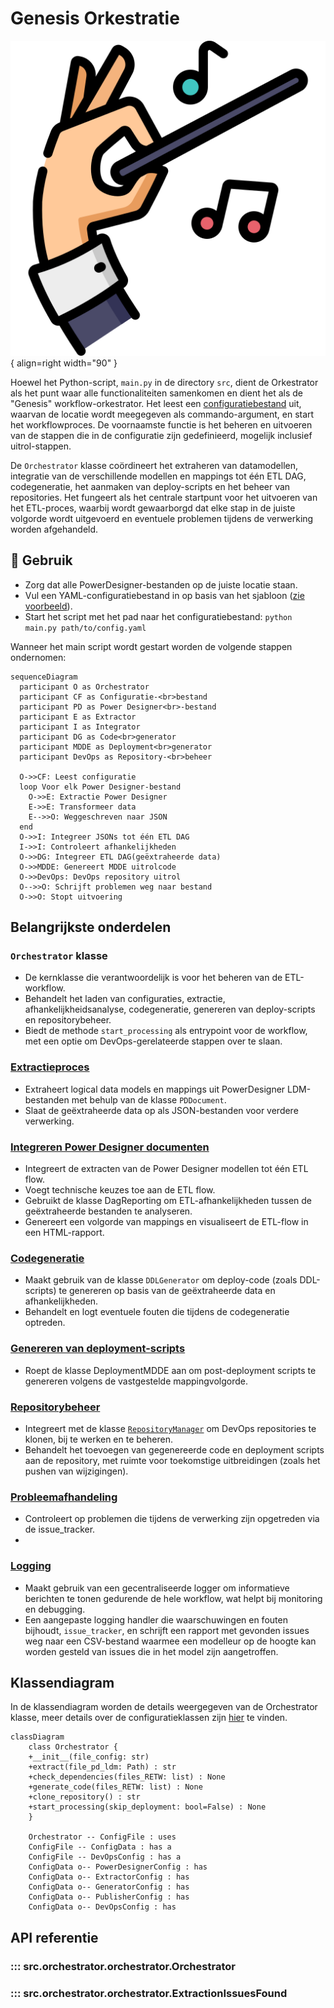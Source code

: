 # Genesis Orkestratie

![Genesis](../images/conductor.png){ align=right width="90" }

Hoewel het Python-script, ```main.py``` in de directory ```src```, dient de Orkestrator als het punt waar alle functionaliteiten samenkomen en dient het als de "Genesis" workflow-orkestrator. Het leest een [configuratiebestand](Configuration.md) uit, waarvan de locatie wordt meegegeven als commando-argument, en start het workflowproces. De voornaamste functie is het beheren en uitvoeren van de stappen die in de configuratie zijn gedefinieerd, mogelijk inclusief uitrol-stappen.

De `Orchestrator` klasse coördineert het extraheren van datamodellen, integratie van de verschillende modellen en mappings tot één ETL DAG, codegeneratie, het aanmaken van deploy-scripts en het beheer van repositories. Het fungeert als het centrale startpunt voor het uitvoeren van het ETL-proces, waarbij wordt gewaarborgd dat elke stap in de juiste volgorde wordt uitgevoerd en eventuele problemen tijdens de verwerking worden afgehandeld.

## 🚀 Gebruik

* Zorg dat alle PowerDesigner-bestanden op de juiste locatie staan.
* Vul een YAML-configuratiebestand in op basis van het sjabloon ([zie voorbeeld](Configuration.md#voorbeeld-configuratiebestand)).
* Start het script met het pad naar het configuratiebestand: ```python main.py path/to/config.yaml```

Wanneer het main script wordt gestart worden de volgende stappen ondernomen:

```mermaid
sequenceDiagram
  participant O as Orchestrator
  participant CF as Configuratie-<br>bestand
  participant PD as Power Designer<br>-bestand
  participant E as Extractor
  participant I as Integrator
  participant DG as Code<br>generator
  participant MDDE as Deployment<br>generator
  participant DevOps as Repository-<br>beheer

  O->>CF: Leest configuratie
  loop Voor elk Power Designer-bestand
    O->>E: Extractie Power Designer
    E->>E: Transformeer data
    E-->>O: Weggeschreven naar JSON
  end
  O->>I: Integreer JSONs tot één ETL DAG
  I->>I: Controleert afhankelijkheden
  O->>DG: Integreer ETL DAG(geëxtraheerde data)
  O->>MDDE: Genereert MDDE uitrolcode
  O->>DevOps: DevOps repository uitrol
  O-->>O: Schrijft problemen weg naar bestand
  O->>O: Stopt uitvoering
```

## Belangrijkste onderdelen

### `Orchestrator` klasse

* De kernklasse die verantwoordelijk is voor het beheren van de ETL-workflow.
* Behandelt het laden van configuraties, extractie, afhankelijkheidsanalyse, codegeneratie, genereren van deploy-scripts en repositorybeheer.
* Biedt de methode `start_processing` als entrypoint voor de workflow, met een optie om DevOps-gerelateerde stappen over te slaan.

### [Extractieproces](../Extractor.md)

* Extraheert logical data models en mappings uit PowerDesigner LDM-bestanden met behulp van de klasse `PDDocument`.
* Slaat de geëxtraheerde data op als JSON-bestanden voor verdere verwerking.

### [Integreren Power Designer documenten](../Integrator/Integrator.md)

* Integreert de extracten van de Power Designer modellen tot één ETL flow.
* Voegt technische keuzes toe aan de ETL flow.
* Gebruikt de klasse DagReporting om ETL-afhankelijkheden tussen de geëxtraheerde bestanden te analyseren.
* Genereert een volgorde van mappings en visualiseert de ETL-flow in een HTML-rapport.

### [Codegeneratie](../Generator.md)

* Maakt gebruik van de klasse `DDLGenerator` om deploy-code (zoals DDL-scripts) te genereren op basis van de geëxtraheerde data en afhankelijkheden.
* Behandelt en logt eventuele fouten die tijdens de codegeneratie optreden.

### [Genereren van deployment-scripts](../Deploy_MDDE/Deploy_MDDE.md)

* Roept de klasse DeploymentMDDE aan om post-deployment scripts te genereren volgens de vastgestelde mappingvolgorde.

### [Repositorybeheer](../Repository_Manager.md)

* Integreert met de klasse [`RepositoryManager`](../Repository_Manager.md) om DevOps repositories te klonen, bij te werken en te beheren.
* Behandelt het toevoegen van gegenereerde code en deployment scripts aan de repository, met ruimte voor toekomstige uitbreidingen (zoals het pushen van wijzigingen).

### [Probleemafhandeling](../Logtools.md)

* Controleert op problemen die tijdens de verwerking zijn opgetreden via de issue_tracker.
*

### [Logging](../Logtools.md)

* Maakt gebruik van een gecentraliseerde logger om informatieve berichten te tonen gedurende de hele workflow, wat helpt bij monitoring en debugging.
* Een aangepaste logging handler die waarschuwingen en fouten bijhoudt, `issue_tracker`, en schrijft een rapport met gevonden issues weg naar een CSV-bestand waarmee een modelleur op de hoogte kan worden gesteld van issues die in het model zijn aangetroffen.

## Klassendiagram

In de klassendiagram worden de details weergegeven van de Orchestrator klasse, meer details over de configuratieklassen zijn [hier](Configuration.md) te vinden.

```mermaid
classDiagram
    class Orchestrator {
    +__init__(file_config: str)
    +extract(file_pd_ldm: Path) : str
    +check_dependencies(files_RETW: list) : None
    +generate_code(files_RETW: list) : None
    +clone_repository() : str
    +start_processing(skip_deployment: bool=False) : None
    }

    Orchestrator -- ConfigFile : uses
    ConfigFile -- ConfigData : has a
    ConfigFile -- DevOpsConfig : has a
    ConfigData o-- PowerDesignerConfig : has
    ConfigData o-- ExtractorConfig : has
    ConfigData o-- GeneratorConfig : has
    ConfigData o-- PublisherConfig : has
    ConfigData o-- DevOpsConfig : has
```

## API referentie

### ::: src.orchestrator.orchestrator.Orchestrator

### ::: src.orchestrator.orchestrator.ExtractionIssuesFound
